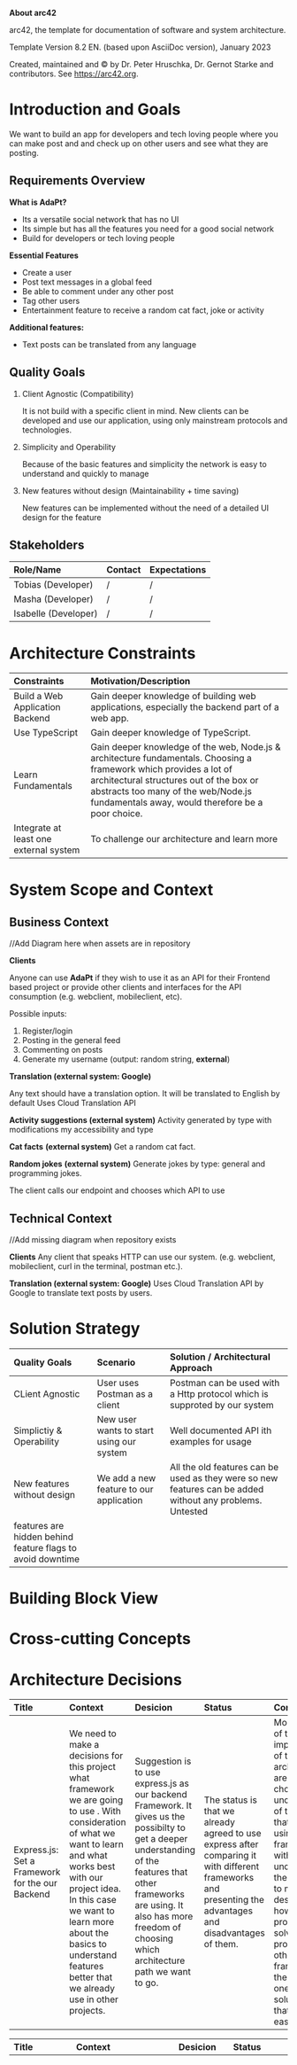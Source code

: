 **About arc42**

arc42, the template for documentation of software and system
architecture.

Template Version 8.2 EN. (based upon AsciiDoc version), January 2023

Created, maintained and © by Dr. Peter Hruschka, Dr. Gernot Starke and
contributors. See <https://arc42.org>.

# Introduction and Goals

We want to build an app for developers and tech loving people where
you can make post and and check up on other users and see what they are posting.

## Requirements Overview

**What is AdaPt?**

- Its a versatile social network that has no UI
- Its simple but has all the features you need for a good social network
- Build for developers or tech loving people

**Essential Features**

- Create a user
- Post text messages in a global feed
- Be able to comment under any other post
- Tag other users
- Entertainment feature to receive a random cat fact, joke or activity

**Additional features:**

- Text posts can be translated from any language

## Quality Goals

1. Client Agnostic (Compatibility)

   It is not build with a specific client in mind. New clients can be developed and use our application, using only mainstream protocols and technologies.

2. Simplicity and Operability

   Because of the basic features and simplicity the network is easy to understand and quickly to manage

3. New features without design (Maintainability + time saving)

   New features can be implemented without the need of a detailed UI design for the feature

## Stakeholders

| Role/Name            | Contact | Expectations |
| :------------------- | :------ | :----------- |
| Tobias (Developer)   | /       | /            |
| Masha (Developer)    | /       | /            |
| Isabelle (Developer) | /       | /            |

# Architecture Constraints

| Constraints                            | Motivation/Description                                                                                                                                                                                                                                    |
| :------------------------------------- | :-------------------------------------------------------------------------------------------------------------------------------------------------------------------------------------------------------------------------------------------------------- |
| Build a Web Application Backend        | Gain deeper knowledge of building web applications, especially the backend part of a web app.                                                                                                                                                             |
| Use TypeScript                         | Gain deeper knowledge of TypeScript.                                                                                                                                                                                                                      |
| Learn Fundamentals                     | Gain deeper knowledge of the web, Node.js & architecture fundamentals. Choosing a framework which provides a lot of architectural structures out of the box or abstracts too many of the web/Node.js fundamentals away, would therefore be a poor choice. |
| Integrate at least one external system | To challenge our architecture and learn more                                                                                                                                                                                                              |

# System Scope and Context

## Business Context

//Add Diagram here when assets are in repository

**Clients**

Anyone can use **AdaPt** if they wish to use it as an API for their Frontend based project or provide other clients and interfaces for the API consumption (e.g. webclient, mobileclient, etc).

Possible inputs:

1. Register/login
2. Posting in the general feed
3. Commenting on posts
4. Generate my username (output: random string, **external**)

**Translation (external system: Google)**

Any text should have a translation option. It will be translated to English by default
Uses Cloud Translation API

**Activity suggestions (external system)**
Activity generated by type with modifications my accessibility and type

**Cat facts** **(external system)**
Get a random cat fact.

**Random jokes** **(external system)**
Generate jokes by type: general and programming jokes.

The client calls our endpoint and chooses which API to use

## Technical Context

//Add missing diagram when repository exists

**Clients**
Any client that speaks HTTP can use our system. (e.g. webclient, mobileclient, curl in the terminal, postman etc.).

**Translation (external system: Google)**
Uses Cloud Translation API by Google to translate text posts by users.

# Solution Strategy

| Quality Goals                                              | Scenario                                 | Solution / Architectural Approach                                                                         |
| :--------------------------------------------------------- | :--------------------------------------- | :-------------------------------------------------------------------------------------------------------- |
| CLient Agnostic                                            | User uses Postman as a client            | Postman can be used with a Http protocol which is supproted by our system                                 |
| Simplictiy & Operability                                   | New user wants to start using our system | Well documented API ith examples for usage                                                                |
| New features without design                                | We add a new feature to our application  | All the old features can be used as they were so new features can be added without any problems. Untested |
| features are hidden behind feature flags to avoid downtime |

# Building Block View

# Cross-cutting Concepts

# Architecture Decisions

| Title                                           | Context                                                                                                                                                                                                                                                                                           | Desicion                                                                                                                                                                                                                                        | Status                                                                                                                                                    | Consequences                                                                                                                                                                                                                                                                                                                                                         |
| :---------------------------------------------- | :------------------------------------------------------------------------------------------------------------------------------------------------------------------------------------------------------------------------------------------------------------------------------------------------ | :---------------------------------------------------------------------------------------------------------------------------------------------------------------------------------------------------------------------------------------------- | :-------------------------------------------------------------------------------------------------------------------------------------------------------- | :------------------------------------------------------------------------------------------------------------------------------------------------------------------------------------------------------------------------------------------------------------------------------------------------------------------------------------------------------------------- |
| Express.js: Set a Framework for the our Backend | We need to make a decisions for this project what framework we are going to use . With consideration of what we want to learn and what works best with our project idea. In this case we want to learn more about the basics to understand features better that we already use in other projects. | Suggestion is to use express.js as our backend Framework. It gives us the possibilty to get a deeper understanding of the features that other frameworks are using. It also has more freedom of choosing which architecture path we want to go. | The status is that we already agreed to use express after comparing it with different frameworks and presenting the advantages and disadvantages of them. | More freedom of the implementation of the architecture we are going to chooseBetter understanding of the features that we are just using in other frameworks without really understanding themWe have to make more desicions on how we wanna proceed or solve different problems. In other framework there is just one or two solutions given that we can easily use |

| Title                          | Context                                                                                                                                             | Desicion                                                       | Status                                          | Consequences                                                                                                                                                                                                                                                                                                                                                                                                                                                                                                                                                                                    |
| :----------------------------- | :-------------------------------------------------------------------------------------------------------------------------------------------------- | :------------------------------------------------------------- | :---------------------------------------------- | :---------------------------------------------------------------------------------------------------------------------------------------------------------------------------------------------------------------------------------------------------------------------------------------------------------------------------------------------------------------------------------------------------------------------------------------------------------------------------------------------------------------------------------------------------------------------------------------------- |
| Backend Architecture: Modulith | Only one deployable ApplicationApplication is separated into microservice-like modules (component-based architecture / vertical-slice architecture) | Agreed to use one Monolith application separated into modules. | We agreed on the Modulith backend architecture. | All communication is within a single processSingle binary for deployment and managment with logical separation of featuresDatabase is logically split between features with no-cross-feature joinsOne benefit of the modular monolith is that the logic encapsulation enables high reusability, while data remains consistent and communication patterns simple. It is easier to manage a modular monolith than tens or hundreds of microservices, which keeps underlying infrastructural complexity and operational costs low.Not able to write it in different languages because its monolith |

| Title    | Context                                                                                                                                                                                                                                                                                                           | Desicion               | Status           | Consequences                                                                                                                                                                                                                                                                                                                                                                                                                                                    |
| :------- | :---------------------------------------------------------------------------------------------------------------------------------------------------------------------------------------------------------------------------------------------------------------------------------------------------------------- | :--------------------- | :--------------- | :-------------------------------------------------------------------------------------------------------------------------------------------------------------------------------------------------------------------------------------------------------------------------------------------------------------------------------------------------------------------------------------------------------------------------------------------------------------- |
| MonoRepo | We thought of using monorepo to get more familiar with it. Using a monorepo for a single project might introduce complexities that are unnecessary for smaller projects, but we will use a monorepo tool for learning and introducing more constraints that can help us be more consistent and write better code. | Agreed to use monorepo | Agreed to use Nx | Benefits of using a monorepo tool: Local computation caching: Fast Local task orchestration: Fast Distributed computation caching: Fast Distributed task execution: Fast Transparent remote execution: Fast Detecting affected projects/packages: Fast Workspace analysis: Understandable Dependency graph visualization: Understandable Code sharing: Manageable Consistent tooling: Manageable Code generation: Manageable Project constraints and visibility |

# Glossary

| Term        | Definition        |
| :---------- | :---------------- |
| _\<Term-1>_ | _\<definition-1>_ |
| _\<Term-2>_ | _\<definition-2>_ |
